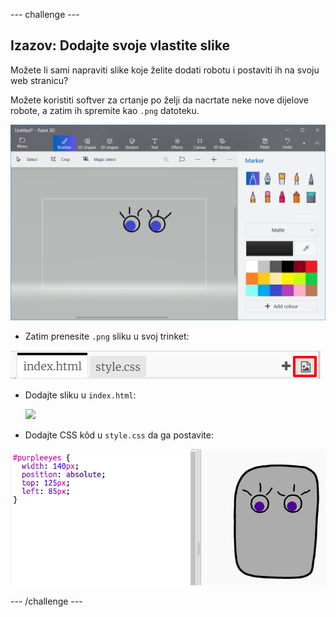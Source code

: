 \--- challenge \---

## Izazov: Dodajte svoje vlastite slike

Možete li sami napraviti slike koje želite dodati robotu i postaviti ih na svoju web stranicu?

Možete koristiti softver za crtanje po želji da nacrtate neke nove dijelove robote, a zatim ih spremite kao `.png` datoteku.

![screenshot](images/robot-eyes-edit.png)

+ Zatim prenesite `.png` sliku u svoj trinket:

![screenshot](images/robot-image-add.png)

+ Dodajte sliku u `index.html`: 

    <img id="purpleeyes" src="purpleeyes.png">
    

+ Dodajte CSS kôd u `style.css` da ga postavite:

![screenshot](images/robot-use-purple-eyes.png)

\--- /challenge \---